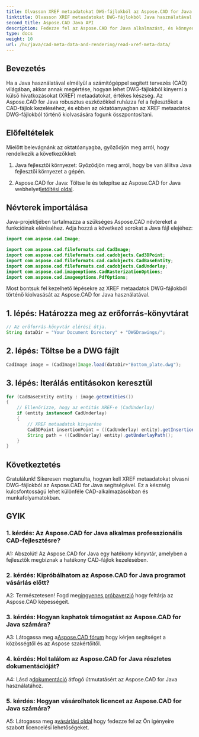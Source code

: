 ```yaml
---
title: Olvasson XREF metaadatokat DWG-fájlokból az Aspose.CAD for Java segítségével
linktitle: Olvasson XREF metaadatokat DWG-fájlokból Java használatával
second_title: Aspose.CAD Java API
description: Fedezze fel az Aspose.CAD for Java alkalmazást, és könnyedén olvassa el az XREF metaadatokat DWG-fájlokból. Fokozza fel CAD-fejlesztését ezzel a hatékony Java-könyvtárral.
type: docs
weight: 10
url: /hu/java/cad-meta-data-and-rendering/read-xref-meta-data/
---
```

## Bevezetés

Ha a Java használatával elmélyül a számítógéppel segített tervezés (CAD) világában, akkor annak megértése, hogyan lehet DWG-fájlokból kinyerni a külső hivatkozásokat (XREF) metaadatokat, értékes készség. Az Aspose.CAD for Java robusztus eszközökkel ruházza fel a fejlesztőket a CAD-fájlok kezeléséhez, és ebben az oktatóanyagban az XREF metaadatok DWG-fájlokból történő kiolvasására fogunk összpontosítani.

## Előfeltételek

Mielőtt belevágnánk az oktatóanyagba, győződjön meg arról, hogy rendelkezik a következőkkel:

1. Java fejlesztői környezet: Győződjön meg arról, hogy be van állítva Java fejlesztői környezet a gépén.

2.  Aspose.CAD for Java: Töltse le és telepítse az Aspose.CAD for Java webhelyet[letöltési oldal](https://releases.aspose.com/cad/java/).

## Névterek importálása

Java-projektjében tartalmazza a szükséges Aspose.CAD névtereket a funkcióinak eléréséhez. Adja hozzá a következő sorokat a Java fájl elejéhez:

```java
import com.aspose.cad.Image;

import com.aspose.cad.fileformats.cad.CadImage;
import com.aspose.cad.fileformats.cad.cadobjects.Cad3DPoint;
import com.aspose.cad.fileformats.cad.cadobjects.CadBaseEntity;
import com.aspose.cad.fileformats.cad.cadobjects.CadUnderlay;
import com.aspose.cad.imageoptions.CadRasterizationOptions;
import com.aspose.cad.imageoptions.PdfOptions;

```

Most bontsuk fel kezelhető lépésekre az XREF metaadatok DWG-fájlokból történő kiolvasását az Aspose.CAD for Java használatával.

## 1. lépés: Határozza meg az erőforrás-könyvtárat

```java
// Az erőforrás-könyvtár elérési útja.
String dataDir = "Your Document Directory" + "DWGDrawings/";
```

## 2. lépés: Töltse be a DWG fájlt

```java
CadImage image = (CadImage)Image.load(dataDir+"Bottom_plate.dwg");
```

## 3. lépés: Iterálás entitásokon keresztül

```java
for (CadBaseEntity entity : image.getEntities())
{
    // Ellenőrizze, hogy az entitás XREF-e (CadUnderlay)
    if (entity instanceof CadUnderlay)
    {
        // XREF metaadatok kinyerése
        Cad3DPoint insertionPoint = ((CadUnderlay) entity).getInsertionPoint();
        String path = ((CadUnderlay) entity).getUnderlayPath();
    }
}
```

## Következtetés

Gratulálunk! Sikeresen megtanulta, hogyan kell XREF metaadatokat olvasni DWG-fájlokból az Aspose.CAD for Java segítségével. Ez a készség kulcsfontosságú lehet különféle CAD-alkalmazásokban és munkafolyamatokban.

## GYIK

### 1. kérdés: Az Aspose.CAD for Java alkalmas professzionális CAD-fejlesztésre?

A1: Abszolút! Az Aspose.CAD for Java egy hatékony könyvtár, amelyben a fejlesztők megbíznak a hatékony CAD-fájlok kezelésében.

### 2. kérdés: Kipróbálhatom az Aspose.CAD for Java programot vásárlás előtt?

 A2: Természetesen! Fogd meg[ingyenes próbaverzió](https://releases.aspose.com/) hogy feltárja az Aspose.CAD képességeit.

### 3. kérdés: Hogyan kaphatok támogatást az Aspose.CAD for Java számára?

 A3: Látogassa meg a[Aspose.CAD fórum](https://forum.aspose.com/c/cad/19) hogy kérjen segítséget a közösségtől és az Aspose szakértőitől.

### 4. kérdés: Hol találom az Aspose.CAD for Java részletes dokumentációját?

 A4: Lásd a[dokumentáció](https://reference.aspose.com/cad/java/) átfogó útmutatásért az Aspose.CAD for Java használatához.

### 5. kérdés: Hogyan vásárolhatok licencet az Aspose.CAD for Java számára?

A5: Látogassa meg a[vásárlási oldal](https://purchase.aspose.com/buy) hogy fedezze fel az Ön igényeire szabott licencelési lehetőségeket.